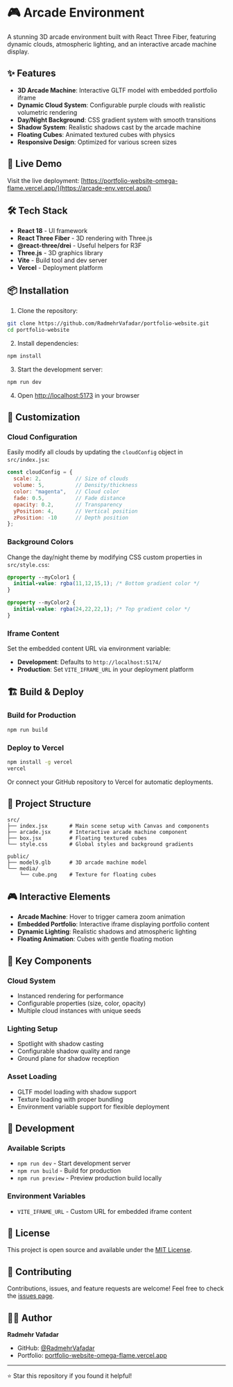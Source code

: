 # 🎮 Arcade Environment

A stunning 3D arcade environment built with React Three Fiber, featuring dynamic clouds, atmospheric lighting, and an interactive arcade machine display.

## ✨ Features

- **3D Arcade Machine**: Interactive GLTF model with embedded portfolio iframe
- **Dynamic Cloud System**: Configurable purple clouds with realistic volumetric rendering
- **Day/Night Background**: CSS gradient system with smooth transitions
- **Shadow System**: Realistic shadows cast by the arcade machine
- **Floating Cubes**: Animated textured cubes with physics
- **Responsive Design**: Optimized for various screen sizes

## 🚀 Live Demo

Visit the live deployment: [https://portfolio-website-omega-flame.vercel.app/](https://arcade-env.vercel.app/)

## 🛠️ Tech Stack

- **React 18** - UI framework
- **React Three Fiber** - 3D rendering with Three.js
- **@react-three/drei** - Useful helpers for R3F
- **Three.js** - 3D graphics library
- **Vite** - Build tool and dev server
- **Vercel** - Deployment platform

## 📦 Installation

1. Clone the repository:
```bash
git clone https://github.com/RadmehrVafadar/portfolio-website.git
cd portfolio-website
```

2. Install dependencies:
```bash
npm install
```

3. Start the development server:
```bash
npm run dev
```

4. Open [http://localhost:5173](http://localhost:5173) in your browser

## 🎨 Customization

### Cloud Configuration

Easily modify all clouds by updating the `cloudConfig` object in `src/index.jsx`:

```javascript
const cloudConfig = {
  scale: 2,           // Size of clouds
  volume: 5,          // Density/thickness
  color: "magenta",   // Cloud color
  fade: 0.5,          // Fade distance
  opacity: 0.2,       // Transparency
  yPosition: 4,       // Vertical position
  zPosition: -10      // Depth position
};
```

### Background Colors

Change the day/night theme by modifying CSS custom properties in `src/style.css`:

```css
@property --myColor1 {
  initial-value: rgba(11,12,15,1); /* Bottom gradient color */
}

@property --myColor2 {
  initial-value: rgba(24,22,22,1); /* Top gradient color */
}
```

### Iframe Content

Set the embedded content URL via environment variable:
- **Development**: Defaults to `http://localhost:5174/`
- **Production**: Set `VITE_IFRAME_URL` in your deployment platform

## 🏗️ Build & Deploy

### Build for Production
```bash
npm run build
```

### Deploy to Vercel
```bash
npm install -g vercel
vercel
```

Or connect your GitHub repository to Vercel for automatic deployments.

## 📁 Project Structure

```
src/
├── index.jsx       # Main scene setup with Canvas and components
├── arcade.jsx      # Interactive arcade machine component
├── box.jsx         # Floating textured cubes
└── style.css       # Global styles and background gradients

public/
├── model9.glb      # 3D arcade machine model
└── media/
    └── cube.png    # Texture for floating cubes
```

## 🎮 Interactive Elements

- **Arcade Machine**: Hover to trigger camera zoom animation
- **Embedded Portfolio**: Interactive iframe displaying portfolio content
- **Dynamic Lighting**: Realistic shadows and atmospheric lighting
- **Floating Animation**: Cubes with gentle floating motion

## 🌟 Key Components

### Cloud System
- Instanced rendering for performance
- Configurable properties (size, color, opacity)
- Multiple cloud instances with unique seeds

### Lighting Setup
- Spotlight with shadow casting
- Configurable shadow quality and range
- Ground plane for shadow reception

### Asset Loading
- GLTF model loading with shadow support
- Texture loading with proper bundling
- Environment variable support for flexible deployment

## 🔧 Development

### Available Scripts
- `npm run dev` - Start development server
- `npm run build` - Build for production
- `npm run preview` - Preview production build locally

### Environment Variables
- `VITE_IFRAME_URL` - Custom URL for embedded iframe content

## 📄 License

This project is open source and available under the [MIT License](LICENSE).

## 🤝 Contributing

Contributions, issues, and feature requests are welcome! Feel free to check the [issues page](https://github.com/RadmehrVafadar/portfolio-website/issues).

## 👨‍💻 Author

**Radmehr Vafadar**
- GitHub: [@RadmehrVafadar](https://github.com/RadmehrVafadar)
- Portfolio: [portfolio-website-omega-flame.vercel.app](https://portfolio-website-omega-flame.vercel.app/)

---

⭐ Star this repository if you found it helpful!
